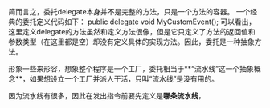 简而言之，委托delegate本身并不是完整的方法，只是一个方法的容器。
一个经典的委托定义代码如下：
	public delegate void MyCustomEvent();
可以看出，这里定义delegate的方法虽然和定义方法很像，但是它只定义了方法的返回值和参数类型（在这里都是空）却没有定义具体的实现方法。因此，委托是一种抽象方法。

形象一些来形容，想象整个程序是一个工厂，委托相当于**“流水线”这一个抽象概念**，如果想设立一个工厂并派人干活，只叫“流水线”是没有用的。

因为流水线有很多，因此在发出指令前要先定义是**哪条流水线**，